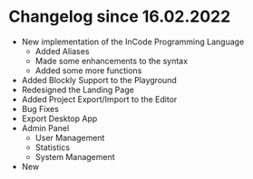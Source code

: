 # Changelog since 16.02.2022

- New implementation of the InCode Programming Language
  - Added Aliases
  - Made some enhancements to the syntax
  - Added some more functions
- Added Blockly Support to the Playground
- Redesigned the Landing Page
- Added Project Export/Import to the Editor
- Bug Fixes
- Export Desktop App
- Admin Panel
  - User Management
  - Statistics
  - System Management
- New 